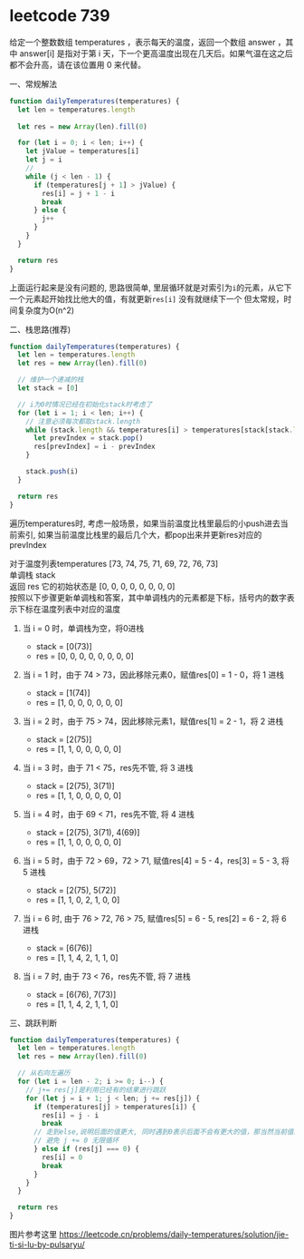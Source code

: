 # leetcode 739

给定一个整数数组 temperatures ，表示每天的温度，返回一个数组 answer ，其中 answer[i] 是指对于第 i 天，下一个更高温度出现在几天后。如果气温在这之后都不会升高，请在该位置用 0 来代替。

一、常规解法
```javascript
function dailyTemperatures(temperatures) {
  let len = temperatures.length
  
  let res = new Array(len).fill(0)

  for (let i = 0; i < len; i++) {
    let jValue = temperatures[i]
    let j = i
    // 
    while (j < len - 1) {
      if (temperatures[j + 1] > jValue) {
        res[i] = j + 1 - i
        break
      } else {
        j++
      }
    }
  }

  return res
}
```

上面运行起来是没有问题的, 思路很简单, 里层循环就是对索引为`i`的元素，从它下一个元素起开始找比他大的值，有就更新`res[i]` 没有就继续下一个
但太常规，时间复杂度为O(n^2)

二、栈思路(推荐)
```javascript
function dailyTemperatures(temperatures) {
  let len = temperatures.length
  let res = new Array(len).fill(0)

  // 维护一个递减的栈
  let stack = [0]

  // i为0时情况已经在初始化stack时考虑了
  for (let i = 1; i < len; i++) {
    // 注意必须每次都取stack.length
    while (stack.length && temperatures[i] > temperatures[stack[stack.length - 1]]) {
      let prevIndex = stack.pop()
      res[prevIndex] = i - prevIndex
    }

    stack.push(i)
  }

  return res
}
```

遍历temperatures时, 考虑一般场景，如果当前温度比栈里最后的小push进去当前索引, 如果当前温度比栈里的最后几个大，都pop出来并更新res对应的prevIndex

对于温度列表temperatures [73, 74, 75, 71, 69, 72, 76, 73]  
单调栈 stack  
返回 res 它的初始状态是 [0, 0, 0, 0, 0, 0, 0, 0]  
按照以下步骤更新单调栈和答案，其中单调栈内的元素都是下标，括号内的数字表示下标在温度列表中对应的温度

1. 当 i = 0 时，单调栈为空，将0进栈
    * stack = [0(73)]
    * res = [0, 0, 0, 0, 0, 0, 0, 0]

2. 当 i = 1 时，由于 74 > 73，因此移除元素0，赋值res[0] = 1 - 0，将 1 进栈
    * stack = [1(74)]
    * res = [1, 0, 0, 0, 0, 0, 0]

3. 当 i = 2 时，由于 75 > 74，因此移除元素1，赋值res[1] = 2 - 1，将 2 进栈
    * stack = [2(75)]
    * res = [1, 1, 0, 0, 0, 0, 0]
  
4. 当 i = 3 时，由于 71 < 75，res先不管, 将 3 进栈
    * stack = [2(75), 3(71)]
    * res = [1, 1, 0, 0, 0, 0, 0]

5. 当 i = 4 时，由于 69 < 71，res先不管, 将 4 进栈
    * stack = [2(75), 3(71), 4(69)]
    * res = [1, 1, 0, 0, 0, 0, 0]

6. 当 i = 5 时，由于 72 > 69，72 > 71, 赋值res[4] = 5 - 4，res[3] = 5 - 3, 将 5 进栈
    * stack = [2(75), 5(72)]
    * res = [1, 1, 0, 2, 1, 0, 0]

7. 当 i = 6 时, 由于 76 > 72, 76 > 75, 赋值res[5] = 6 - 5, res[2] = 6 - 2, 将 6 进栈
    * stack = [6(76)]
    * res = [1, 1, 4, 2, 1, 1, 0]

8. 当 i = 7 时, 由于 73 < 76，res先不管, 将 7 进栈
    * stack = [6(76), 7(73)]
    * res = [1, 1, 4, 2, 1, 1, 0]

三、跳跃判断

```javascript
function dailyTemperatures(temperatures) {
  let len = temperatures.length
  let res = new Array(len).fill(0)

  // 从右向左遍历
  for (let i = len - 2; i >= 0; i--) {
    // j+= res[j]是利用已经有的结果进行跳跃
    for (let j = i + 1; j < len; j += res[j]) {
      if (temperatures[j] > temperatures[i]) {
        res[i] = j - i
        break
      // 走到else,说明后面的值更大, 同时遇到0表示后面不会有更大的值，那当然当前值就应该也为0
      // 避免 j += 0 无限循环
      } else if (res[j] === 0) {
        res[i] = 0
        break
      }
    }
  }

  return res
}
```

图片参考这里
https://leetcode.cn/problems/daily-temperatures/solution/jie-ti-si-lu-by-pulsaryu/

